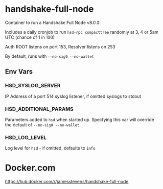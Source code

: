 # handshake-full-node
Container to run a Handshake Full Node v8.0.0

Includes a daily cronjob to run `hsd-rpc compacttree` randomly at 3, 4 or 5am UTC (chance of 1 in 100)

Auth ROOT listens on port 153, Resolver listens on 253

By default, runs with `--no-sig0 --no-wallet`


## Env Vars

### HSD_SYSLOG_SERVER

IP Address of a port 514 syslog listener, if omitted syslogs to stdout

### HSD_ADDITIONAL_PARAMS

Parameters added to `hsd` when started up. Specfying this var will override the default of `--no-sig0 --no-wallet`.

### HSD_LOG_LEVEL

Log level for `hsd` - if omitted, defaults to `info`


# Docker.com

https://hub.docker.com/r/jamesstevens/handshake-full-node
